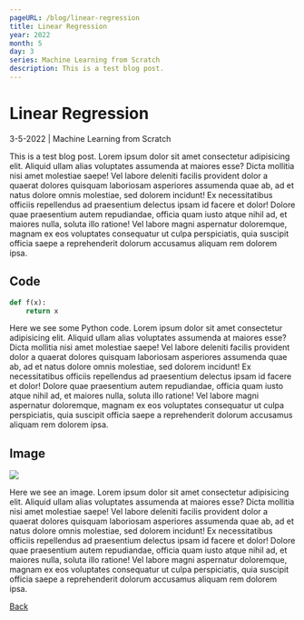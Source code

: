 ```yaml
---
pageURL: /blog/linear-regression
title: Linear Regression
year: 2022
month: 5
day: 3
series: Machine Learning from Scratch
description: This is a test blog post.
---
```


# Linear Regression

<div class="text-dark text-opacity-50 mb-4 fs-6">
    3-5-2022 | Machine Learning from Scratch
</div>

This is a test blog post. Lorem ipsum dolor sit amet consectetur adipisicing elit. Aliquid ullam alias voluptates assumenda at maiores esse? Dicta mollitia nisi amet molestiae saepe! Vel labore deleniti facilis provident dolor a quaerat dolores quisquam laboriosam asperiores assumenda quae ab, ad et natus dolore omnis molestiae, sed dolorem incidunt! Ex necessitatibus officiis repellendus ad praesentium delectus ipsam id facere et dolor! Dolore quae praesentium autem repudiandae, officia quam iusto atque nihil ad, et maiores nulla, soluta illo ratione! Vel labore magni aspernatur doloremque, magnam ex eos voluptates consequatur ut culpa perspiciatis, quia suscipit officia saepe a reprehenderit dolorum accusamus aliquam rem dolorem ipsa.

## Code

```python
def f(x):
    return x
```

Here we see some Python code. Lorem ipsum dolor sit amet consectetur adipisicing elit. Aliquid ullam alias voluptates assumenda at maiores esse? Dicta mollitia nisi amet molestiae saepe! Vel labore deleniti facilis provident dolor a quaerat dolores quisquam laboriosam asperiores assumenda quae ab, ad et natus dolore omnis molestiae, sed dolorem incidunt! Ex necessitatibus officiis repellendus ad praesentium delectus ipsam id facere et dolor! Dolore quae praesentium autem repudiandae, officia quam iusto atque nihil ad, et maiores nulla, soluta illo ratione! Vel labore magni aspernatur doloremque, magnam ex eos voluptates consequatur ut culpa perspiciatis, quia suscipit officia saepe a reprehenderit dolorum accusamus aliquam rem dolorem ipsa.

## Image

<div>
    <img src="/imgs/figure1.png" class="mx-auto d-block">
</div>

Here we see an image. Lorem ipsum dolor sit amet consectetur adipisicing elit. Aliquid ullam alias voluptates assumenda at maiores esse? Dicta mollitia nisi amet molestiae saepe! Vel labore deleniti facilis provident dolor a quaerat dolores quisquam laboriosam asperiores assumenda quae ab, ad et natus dolore omnis molestiae, sed dolorem incidunt! Ex necessitatibus officiis repellendus ad praesentium delectus ipsam id facere et dolor! Dolore quae praesentium autem repudiandae, officia quam iusto atque nihil ad, et maiores nulla, soluta illo ratione! Vel labore magni aspernatur doloremque, magnam ex eos voluptates consequatur ut culpa perspiciatis, quia suscipit officia saepe a reprehenderit dolorum accusamus aliquam rem dolorem ipsa.

<a href="/blog">Back</a>